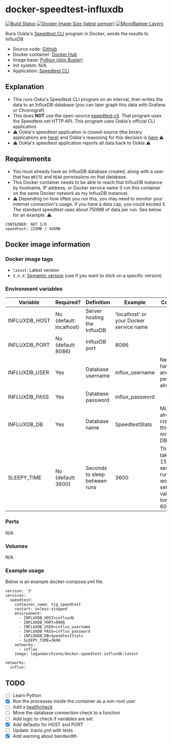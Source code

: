 # docker-speedtest-influxdb

[![Build Status](https://travis-ci.org/loganmarchione/docker-speedtest-influxdb.svg?branch=master)](https://travis-ci.org/loganmarchione/docker-speedtest-influxdb)
[![Docker Image Size (latest semver)](https://img.shields.io/docker/image-size/loganmarchione/docker-speedtest-influxdb)](https://hub.docker.com/r/loganmarchione/docker-speedtest-influxdb)
[![MicroBadger Layers](https://img.shields.io/microbadger/layers/loganmarchione/docker-speedtest-influxdb)](https://microbadger.com/images/loganmarchione/docker-speedtest-influxdb)

Runs Ookla's [Speedtest CLI](https://www.speedtest.net/apps/cli) program in Docker, sends the results to InfluxDB
  - Source code: [GitHub](https://github.com/loganmarchione/docker-speedtest-influxdb)
  - Docker container: [Docker Hub](https://hub.docker.com/r/loganmarchione/docker-speedtest-influxdb)
  - Image base: [Python (slim Buster)](https://hub.docker.com/_/python)
  - Init system: N/A
  - Application: [Speedtest CLI](https://www.speedtest.net/apps/cli)

## Explanation

  - This runs Ooka's Speedtest CLI program on an interval, then writes the data to an InfluxDB database (you can later graph this data with Grafana or Chronograf)
  - This does **NOT** use the open-source [speedtest-cli](https://github.com/sivel/speedtest-cli). That program uses the Speedtest.net HTTP API. This program uses Ookla's official CLI application.
  - ⚠️ Ookla's speedtest application is closed-source (the binary applications are [here](https://bintray.com/ookla)) and Ookla's reasoning for this decision is [here](https://www.reddit.com/r/HomeNetworking/comments/dpalqu/speedtestnet_just_launched_an_official_c_cli/f5tm9up/) ⚠️
  - ⚠️ Ookla's speedtest application reports all data back to Ookla ⚠️

## Requirements

  - You must already have an InfluxDB database created, along with a user that has `WRITE` and `READ` permissions on that database.
  - This Docker container needs to be able to reach that InfluxDB instance by hostname, IP address, or Docker service name (I run this container on the same Docker network as my InfluxDB instance).
  - ⚠️ Depending on how often you run this, you may need to monitor your internet connection's usage. If you have a data cap, you could exceed it. The standard speedtest uses about 750MB of data per run. See below for an example. ⚠️

```
CONTAINER: NET I/O
speedtest: 225MB / 495MB
```

## Docker image information

### Docker image tags
  - `latest`: Latest version
  - `X.X.X`: [Semantic version](https://semver.org/) (use if you want to stick on a specific version)

### Environment variables
| Variable       | Required?                | Definition                       | Example                                     | Comments                                                                                         |
|----------------|--------------------------|----------------------------------|---------------------------------------------|--------------------------------------------------------------------------------------------------|
| INFLUXDB_HOST  | No (default: localhost)  | Server hosting the InfluxDB      | 'localhost' or your Docker service name     |                                                                                                  |
| INFLUXDB_PORT  | No (default: 8086)       | InfluxDB port                    | 8086                                        |                                                                                                  |
| INFLUXDB_USER  | Yes                      | Database username                | influx_username                             | Needs to have WRITE and READ permissions already                                                 |
| INFLUXDB_PASS  | Yes                      | Database password                | influx_password                             |                                                                                                  |
| INFLUXDB_DB    | Yes                      | Database name                    | SpeedtestStats                              | Must already be created, this does not create a DB                                               |
| SLEEPY_TIME    | No (default: 3600)       | Seconds to sleep between runs    | 3600                                        | The loop takes about 15-30 seconds to run, so I wouldn't set this value any lower than 60 (1min) |

### Ports
N/A

### Volumes
N/A

### Example usage
Below is an example docker-compose.yml file.
```
version: '3'
services:
  speedtest:
    container_name: tig_speedtest
    restart: unless-stopped
    environment:
      - INFLUXDB_HOST=influxdb
      - INFLUXDB_PORT=8086
      - INFLUXDB_USER=influx_username
      - INFLUXDB_PASS=influx_password
      - INFLUXDB_DB=SpeedtestStats
      - SLEEPY_TIME=3600
    networks:
      - influx
    image: loganmarchione/docker-speedtest-influxdb:latest

networks:
  influx:
```

## TODO
- [ ] Learn Python
- [x] Run the processes inside the container as a non-root user
- [ ] Add a [healthcheck](https://docs.docker.com/engine/reference/builder/#healthcheck)
- [ ] Move the database connection check to a function
- [ ] Add logic to check if variables are set
- [x] Add defaults for HOST and PORT
- [ ] Update .travis.yml with tests
- [x] Add warning about bandwidth
